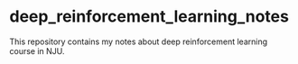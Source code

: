 # deep_reinforcement_learning_notes
This repository contains my notes about deep reinforcement learning course in NJU.
